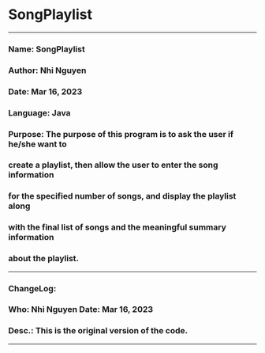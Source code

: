 # SongPlaylist
------------------------------------------------------------------------------
###   Name:     SongPlaylist <space><space>
###   Author:   Nhi Nguyen <space><space>
###   Date:     Mar 16, 2023 <space><space>
###   Language: Java <space><space>
###   Purpose:  The purpose of this program is to ask the user if he/she want to 
###             create a playlist, then allow the user to enter the song information
###             for the specified number of songs, and display the playlist along
###             with the final list of songs and the meaningful summary information
###             about the playlist. <space><space>
------------------------------------------------------------------------------
###   ChangeLog: <space><space>
###   Who:      Nhi Nguyen <space><space>           Date:     Mar 16, 2023 <space><space>
###   Desc.:    This is the original version of the code. <space><space>
------------------------------------------------------------------------------
